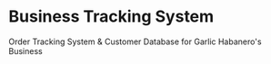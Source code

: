 # Business Tracking System
Order Tracking System &amp; Customer Database for Garlic Habanero's Business
